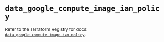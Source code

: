 # `data_google_compute_image_iam_policy`

Refer to the Terraform Registry for docs: [`data_google_compute_image_iam_policy`](https://registry.terraform.io/providers/hashicorp/google-beta/6.4.0/docs/data-sources/google_compute_image_iam_policy).

